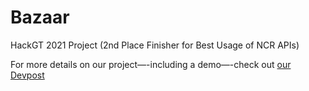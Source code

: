# Bazaar
HackGT 2021 Project (2nd Place Finisher for Best Usage of NCR APIs)

For more details on our project—-including a demo—-check out [our Devpost](https://devpost.com/software/bazaar-z2qg1f)
